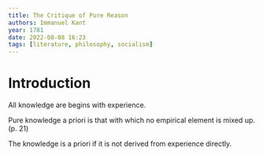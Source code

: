 ```yaml
---
title: The Critique of Pure Reason
authors: Immanuel Kant
year: 1781
date: 2022-08-08 16:23
tags: [literature, philosophy, socialism]
---
```


# Introduction

All knowledge are begins with experience.

Pure knowledge a priori is that with which no empirical element is mixed up. (p.
21)

The knowledge is a priori if it is not derived from experience directly.
